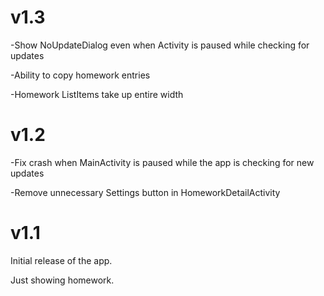 v1.3
====
-Show NoUpdateDialog even when Activity is paused while checking for updates

-Ability to copy homework entries

-Homework ListItems take up entire width

v1.2
====
-Fix crash when MainActivity is paused while the app is checking for new updates

-Remove unnecessary Settings button in HomeworkDetailActivity

v1.1
====
Initial release of the app.

Just showing homework.
